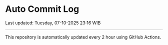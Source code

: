 # Auto Commit Log

Last updated: Tuesday, 07-10-2025 23:16 WIB

---

This repository is automatically updated every 2 hour using GitHub Actions.
